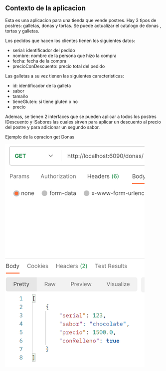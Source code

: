 

## Contexto de la aplicacion
Esta es una aplicacion para una tienda que vende postres. Hay 3 tipos de postres: galletas, donas y tortas. 
Se puede actualizar el catalogo de donas , tortas y galletas. 

Los pedidos que hacen los clientes tienen los siguientes datos:
- serial: identificador del pedido
- nombre: nombre de la persona que hizo la compra
- fecha: fecha de la compra
- precioConDescuento: precio total del pedido

Las galletas a su vez tienen las siguientes caracteristicas:
- id: identificador de la galleta
- sabor
- tamaño
- tieneGluten: si tiene gluten o no
- precio

Ademas, se tienen 2 interfaces que se pueden aplicar a todos los postres
IDescuento y ISabores las cuales sirven para aplicar un descuento al precio del postre y para adicionar un segundo sabor. 


Ejemplo de la opracion get Donas

![img.png](img.png)


